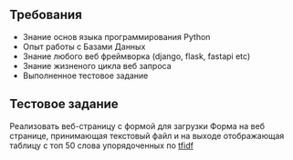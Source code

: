 ## Требования
* Знание основ языка программирования Python
* Опыт работы с Базами Данных
* Знание любого веб фреймворка (django, flask, fastapi etc)
* Знание жизненого цикла веб запроса
* Выполненное тестовое задание

## Тестовое задание
Реализовать веб-страницу с формой для загрузки 
Форма на веб странице, принимающая текстовый файл и на выходе отображающая таблицу с топ 50 слова упорядоченных по [tfidf](https://ru.wikipedia.org/wiki/TF-IDF)